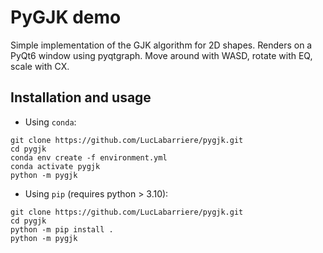 # PyGJK demo
Simple implementation of the GJK algorithm for 2D shapes. Renders on a PyQt6 window using pyqtgraph.
Move around with WASD, rotate with EQ, scale with CX.

## Installation and usage
- Using `conda`:
```
git clone https://github.com/LucLabarriere/pygjk.git
cd pygjk
conda env create -f environment.yml
conda activate pygjk
python -m pygjk
```

- Using `pip` (requires python > 3.10):
```
git clone https://github.com/LucLabarriere/pygjk.git
cd pygjk
python -m pip install .
python -m pygjk
```

